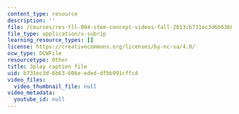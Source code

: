 ```yaml
---
content_type: resource
description: ''
file: /courses/res-tll-004-stem-concept-videos-fall-2013/b731ec3d6b63606eededdfbb991cffcd_jwfeVqhqEB8.srt
file_type: application/x-subrip
learning_resource_types: []
license: https://creativecommons.org/licenses/by-nc-sa/4.0/
ocw_type: OCWFile
resourcetype: Other
title: 3play caption file
uid: b731ec3d-6b63-606e-eded-dfbb991cffcd
video_files:
  video_thumbnail_file: null
video_metadata:
  youtube_id: null
---
```

